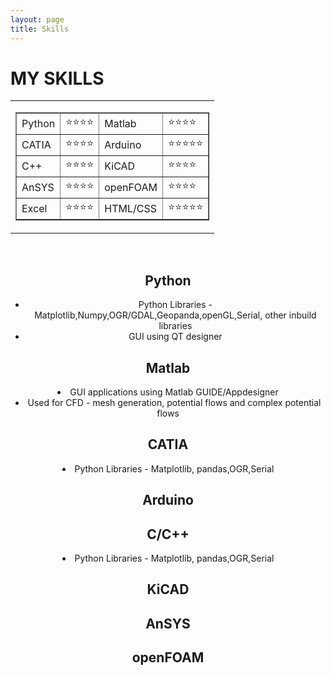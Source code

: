 ```yaml
---
layout: page
title: Skills
---
```


<h1>MY SKILLS</h1>


<Center>
<table>
  <tr>
    <td><table border="1">
      <tbody>
        <tr>
          <td>Python</td>
          <td>⭐⭐⭐⭐</td>
           <td>Matlab</td>
          <td>⭐⭐⭐⭐</td>
        </tr>
        <tr>
          <td>CATIA</td>
          <td>⭐⭐⭐⭐</td>
          <td>Arduino</td>
          <td>⭐⭐⭐⭐⭐</td>
        </tr>
        <tr>
          <td>C++</td>
          <td>⭐⭐⭐⭐</td>
          <td>KiCAD</td>
          <td>⭐⭐⭐⭐</td>
        </tr>
        <tr>
          <td>AnSYS</td>
          <td>⭐⭐⭐⭐</td>
          <td>openFOAM</td>
          <td>⭐⭐⭐⭐</td>
        </tr>
         <tr>
          <td>Excel</td>
          <td>⭐⭐⭐⭐</td>
          <td>HTML/CSS</td>
          <td>⭐⭐⭐⭐⭐</td>
        </tr>
      </tbody>
    </table></td>
  </tr>
</table>  <br>
<h2>Python</h2>
<ul>
  <li>Python Libraries - Matplotlib,Numpy,OGR/GDAL,Geopanda,openGL,Serial, other inbuild libraries</li>
  <li>GUI using QT designer</li>
</ul>
<h2>Matlab</h2>
<li>GUI applications using Matlab GUIDE/Appdesigner</li>
  <li>Used for CFD - mesh generation, potential flows and complex potential flows </li>
<h2>CATIA</h2>
<li>Python Libraries - Matplotlib, pandas,OGR,Serial</li>
<h2>Arduino</h2>
<h2>C/C++</h2>
<li>Python Libraries - Matplotlib, pandas,OGR,Serial</li>
<h2>KiCAD</h2>
<h2>AnSYS</h2>
<h2>openFOAM</h2>
  </table>
